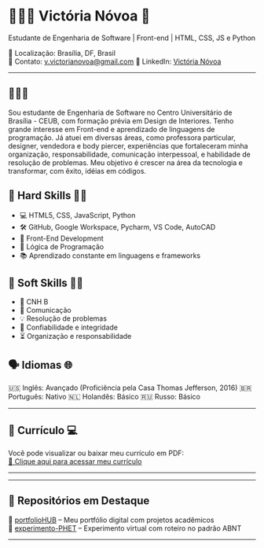 # 👩🏻‍💻 Victória Nóvoa 🥀

Estudante de Engenharia de Software | Front-end | HTML, CSS, JS e Python

📍 Localização: Brasília, DF, Brasil  
📧 Contato: v.victorianovoa@gmail.com 
🔗 LinkedIn: [Victória Nóvoa](www.linkedin.com/in/victória-nóvoa)

---
## 🤩🤩🤩 

Sou estudante de Engenharia de Software no Centro Universitário de Brasília - CEUB, com formação prévia em Design de Interiores. Tenho grande interesse em Front-end e aprendizado de linguagens de programação. Já atuei em diversas áreas, como professora particular, designer, vendedora e body piercer, experiências que fortaleceram minha organização, responsabilidade, comunicação interpessoal, e habilidade de resolução de problemas. Meu objetivo é crescer na área da tecnologia e transformar, com êxito,  idéias em códigos. 



## 🌟 Hard Skills 💅🏻

- 💻 HTML5, CSS, JavaScript, Python  
- 🛠️ GitHub, Google Workspace, Pycharm, VS Code, AutoCAD
- 🎨 Front-End Development 
- 🧠 Lógica de Programação  
- 📚 Aprendizado constante em linguagens e frameworks

## 🌟 Soft Skills 💅🏻

- 🚗 CNH B
- 💬 Comunicação  
- 💡 Resolução de problemas
- 🤍 Confiabilidade e integridade
- ⏳ Organização e responsabilidade 


## 🗣️ Idiomas 🌐

🇺🇸 Inglês: Avançado (Proficiência pela Casa Thomas Jefferson, 2016)
🇧🇷 Português: Nativo
🇳🇱 Holandês: Básico
🇷🇺 Russo: Básico

---

## 📄 Currículo 💻

Você pode visualizar ou baixar meu currículo em PDF:  
[📎 Clique aqui para acessar meu currículo]()

---

---

## 📌 Repositórios em Destaque

🔹 [portfolioHUB](https://github.com/seu-usuario/portfolioHUB) – Meu portfólio digital com projetos acadêmicos  
🔹 [experimento-PHET](https://github.com/seu-usuario/experimento-PHET) – Experimento virtual com roteiro no padrão ABNT

---



